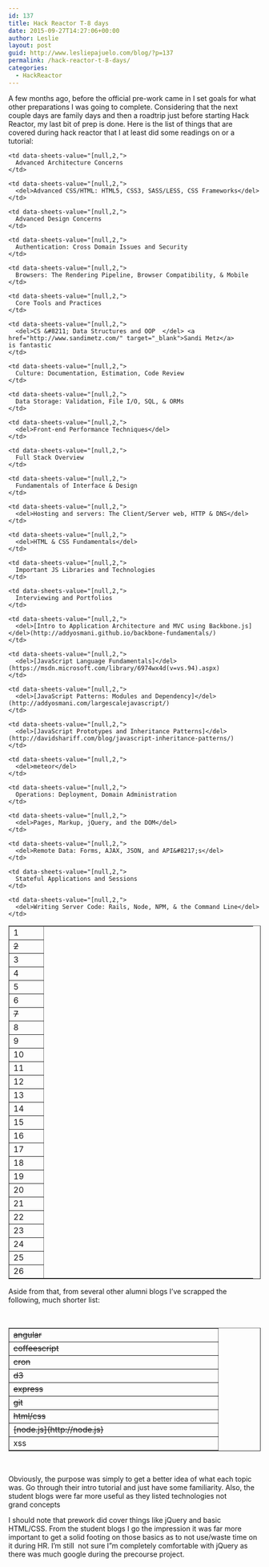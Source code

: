 ```yaml
---
id: 137
title: Hack Reactor T-8 days
date: 2015-09-27T14:27:06+00:00
author: Leslie
layout: post
guid: http://www.lesliepajuelo.com/blog/?p=137
permalink: /hack-reactor-t-8-days/
categories:
  - HackReactor
---
```

A few months ago, before the official pre-work came in I set goals for what other preparations I was going to complete. Considering that the next couple days are family days and then a roadtrip just before starting Hack Reactor, my last bit of prep is done. Here is the list of things that are covered during hack reactor that I at least did some readings on or a tutorial:

<table dir="ltr" border="1" cellspacing="0" cellpadding="0">
  <colgroup> <col width="69" /> <col width="418" /> </colgroup> <tr>
    <td data-sheets-value="[null,3,null,1]">
      1
    </td>
    
    <td data-sheets-value="[null,2,">
      Advanced Architecture Concerns
    </td>
  </tr>
  
  <tr>
    <td data-sheets-value="[null,3,null,2]">
      <del>2</del>
    </td>
    
    <td data-sheets-value="[null,2,">
      <del>Advanced CSS/HTML: HTML5, CSS3, SASS/LESS, CSS Frameworks</del>
    </td>
  </tr>
  
  <tr>
    <td data-sheets-value="[null,3,null,3]">
      3
    </td>
    
    <td data-sheets-value="[null,2,">
      Advanced Design Concerns
    </td>
  </tr>
  
  <tr>
    <td data-sheets-value="[null,3,null,4]">
      4
    </td>
    
    <td data-sheets-value="[null,2,">
      Authentication: Cross Domain Issues and Security
    </td>
  </tr>
  
  <tr>
    <td data-sheets-value="[null,3,null,5]">
      5
    </td>
    
    <td data-sheets-value="[null,2,">
      Browsers: The Rendering Pipeline, Browser Compatibility, & Mobile
    </td>
  </tr>
  
  <tr>
    <td data-sheets-value="[null,3,null,6]">
      6
    </td>
    
    <td data-sheets-value="[null,2,">
      Core Tools and Practices
    </td>
  </tr>
  
  <tr>
    <td data-sheets-value="[null,3,null,7]">
      <del>7</del>
    </td>
    
    <td data-sheets-value="[null,2,">
      <del>CS &#8211; Data Structures and OOP  </del> <a href="http://www.sandimetz.com/" target="_blank">Sandi Metz</a> is fantastic
    </td>
  </tr>
  
  <tr>
    <td data-sheets-value="[null,3,null,8]">
      8
    </td>
    
    <td data-sheets-value="[null,2,">
      Culture: Documentation, Estimation, Code Review
    </td>
  </tr>
  
  <tr>
    <td data-sheets-value="[null,3,null,9]">
      9
    </td>
    
    <td data-sheets-value="[null,2,">
      Data Storage: Validation, File I/O, SQL, & ORMs
    </td>
  </tr>
  
  <tr>
    <td data-sheets-value="[null,3,null,10]">
      10
    </td>
    
    <td data-sheets-value="[null,2,">
      <del>Front-end Performance Techniques</del>
    </td>
  </tr>
  
  <tr>
    <td data-sheets-value="[null,3,null,11]">
      11
    </td>
    
    <td data-sheets-value="[null,2,">
      Full Stack Overview
    </td>
  </tr>
  
  <tr>
    <td data-sheets-value="[null,3,null,12]">
      12
    </td>
    
    <td data-sheets-value="[null,2,">
      Fundamentals of Interface & Design
    </td>
  </tr>
  
  <tr>
    <td data-sheets-value="[null,3,null,13]">
      13
    </td>
    
    <td data-sheets-value="[null,2,">
      <del>Hosting and servers: The Client/Server web, HTTP & DNS</del>
    </td>
  </tr>
  
  <tr>
    <td data-sheets-value="[null,3,null,14]">
      14
    </td>
    
    <td data-sheets-value="[null,2,">
      <del>HTML & CSS Fundamentals</del>
    </td>
  </tr>
  
  <tr>
    <td data-sheets-value="[null,3,null,15]">
      15
    </td>
    
    <td data-sheets-value="[null,2,">
      Important JS Libraries and Technologies
    </td>
  </tr>
  
  <tr>
    <td data-sheets-value="[null,3,null,16]">
      16
    </td>
    
    <td data-sheets-value="[null,2,">
      Interviewing and Portfolios
    </td>
  </tr>
  
  <tr>
    <td data-sheets-value="[null,3,null,17]">
      17
    </td>
    
    <td data-sheets-value="[null,2,">
      <del>[Intro to Application Architecture and MVC using Backbone.js]</del>(http://addyosmani.github.io/backbone-fundamentals/)
    </td>
  </tr>
  
  <tr>
    <td data-sheets-value="[null,3,null,18]">
      18
    </td>
    
    <td data-sheets-value="[null,2,">
      <del>[JavaScript Language Fundamentals]</del>(https://msdn.microsoft.com/library/6974wx4d(v=vs.94).aspx)
    </td>
  </tr>
  
  <tr>
    <td data-sheets-value="[null,3,null,19]">
      19
    </td>
    
    <td data-sheets-value="[null,2,">
      <del>[JavaScript Patterns: Modules and Dependency]</del>(http://addyosmani.com/largescalejavascript/)
    </td>
  </tr>
  
  <tr>
    <td data-sheets-value="[null,3,null,20]">
      20
    </td>
    
    <td data-sheets-value="[null,2,">
      <del>[JavaScript Prototypes and Inheritance Patterns]</del>(http://davidshariff.com/blog/javascript-inheritance-patterns/)
    </td>
  </tr>
  
  <tr>
    <td data-sheets-value="[null,3,null,21]">
      21
    </td>
    
    <td data-sheets-value="[null,2,">
      <del>meteor</del>
    </td>
  </tr>
  
  <tr>
    <td data-sheets-value="[null,3,null,22]">
      22
    </td>
    
    <td data-sheets-value="[null,2,">
      Operations: Deployment, Domain Administration
    </td>
  </tr>
  
  <tr>
    <td data-sheets-value="[null,3,null,23]">
      23
    </td>
    
    <td data-sheets-value="[null,2,">
      <del>Pages, Markup, jQuery, and the DOM</del>
    </td>
  </tr>
  
  <tr>
    <td data-sheets-value="[null,3,null,24]">
      24
    </td>
    
    <td data-sheets-value="[null,2,">
      <del>Remote Data: Forms, AJAX, JSON, and API&#8217;s</del>
    </td>
  </tr>
  
  <tr>
    <td data-sheets-value="[null,3,null,25]">
      25
    </td>
    
    <td data-sheets-value="[null,2,">
      Stateful Applications and Sessions
    </td>
  </tr>
  
  <tr>
    <td data-sheets-value="[null,3,null,26]">
      26
    </td>
    
    <td data-sheets-value="[null,2,">
      <del>Writing Server Code: Rails, Node, NPM, & the Command Line</del>
    </td>
  </tr>
</table>

Aside from that, from several other alumni blogs I&#8217;ve scrapped the following, much shorter list:

&nbsp;

<table dir="ltr" border="1" cellspacing="0" cellpadding="0">
  <colgroup> <col width="418" /> </colgroup> <tr>
    <td data-sheets-value="[null,2,">
      <del>angular</del>
    </td>
  </tr>
  
  <tr>
    <td data-sheets-value="[null,2,">
      <del>coffeescript</del>
    </td>
  </tr>
  
  <tr>
    <td data-sheets-value="[null,2,">
      <del>cron</del>
    </td>
  </tr>
  
  <tr>
    <td data-sheets-value="[null,2,">
      <del>d3</del>
    </td>
  </tr>
  
  <tr>
    <td data-sheets-value="[null,2,">
      <del>express</del>
    </td>
  </tr>
  
  <tr>
    <td data-sheets-value="[null,2,">
      <del>git</del>
    </td>
  </tr>
  
  <tr>
    <td data-sheets-value="[null,2,">
      <del>html/css</del>
    </td>
  </tr>
  
  <tr>
    <td data-sheets-value="[null,2,">
      <del>[node.js](http://node.js)</del>
    </td>
  </tr>
  
  <tr>
    <td data-sheets-value="[null,2,">
      xss
    </td>
  </tr>
</table>

&nbsp;

Obviously, the purpose was simply to get a better idea of what each topic was. Go through their intro tutorial and just have some familiarity. Also, the student blogs were far more useful as they listed technologies not grand concepts

I should note that prework did cover things like jQuery and basic HTML/CSS. From the student blogs I go the impression it was far more important to get a solid footing on those basics as to not use/waste time on it during HR. I&#8217;m still  not sure I&#8221;m completely comfortable with jQuery as there was much google during the precourse project.